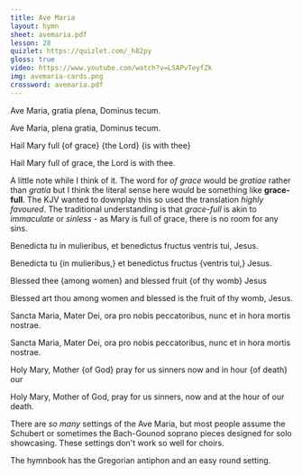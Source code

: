 ```yaml
---
title: Ave Maria
layout: hymn
sheet: avemaria.pdf
lesson: 28
quizlet: https://quizlet.com/_h82py
gloss: true
video: https://www.youtube.com/watch?v=LSAPvTeyfZk
img: avemaria-cards.png
crossword: avemaria.pdf
---
```



<div data-gloss>
<p>
Ave Maria, gratia plena, Dominus tecum.
</p><p>
Ave Maria, plena gratia, Dominus tecum.
</p>
<p>Hail Mary full {of grace} {the Lord} {is with thee}</p>
<p>Hail Mary full of grace, the Lord is with thee.</p>
</div>

A little note while I think of it. The word for *of grace* would be *gratiae* rather than *gratia* but I think the literal sense here would be something like **grace-full**. The KJV wanted to downplay this so used the translation *highly favoured*. The traditional understanding is that *grace-full* is akin to *immaculate* or *sinless* - as Mary is full of grace, there is no room for any sins.

<div data-gloss>
<p>
Benedicta tu in mulieribus, et benedictus fructus ventris tui, Jesus.</p>
</p><p>
Benedicta tu {in mulieribus,} et benedictus fructus {ventris tui,} Jesus.</p>
</p>
<p>Blessed thee {among women} and blessed fruit {of thy womb} Jesus</p>
<p>Blessed art thou among women and blessed is the fruit of thy womb, Jesus.</p>
</div>

<div data-gloss>
<p>
Sancta Maria, Mater Dei, ora pro nobis peccatoribus, nunc et in hora mortis nostrae.</p><p>
Sancta Maria, Mater Dei, ora pro nobis peccatoribus, nunc et in hora mortis nostrae.</p>
<p>Holy Mary, Mother {of God} pray for us sinners now and in hour {of death} our</p>
<p>Holy Mary, Mother of God, pray for us sinners, now and at the hour of our death.</p>
</div>

There are *so many* settings of the Ave Maria, but most people assume the Schubert or sometimes the Bach-Gounod soprano pieces designed for solo showcasing. These settings don't work so well for choirs.

The hymnbook has the Gregorian antiphon and an easy round setting.

